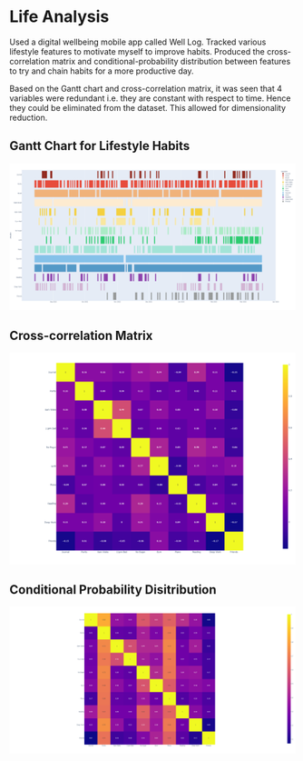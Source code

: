 # Life Analysis
Used a digital wellbeing mobile app called Well Log. Tracked various lifestyle features to motivate myself to improve habits. Produced the cross-correlation matrix and conditional-probability distribution between features to try and chain habits for a more productive day. 

Based on the Gantt chart and cross-correlation matrix, it was seen that 4 variables were redundant i.e. they are constant with respect to time. Hence they could be eliminated from the dataset. This allowed for dimensionality reduction.

## Gantt Chart for Lifestyle Habits
![screenshot](Images/Life%20Analysis.png)

## Cross-correlation Matrix
![screenshot](Images/CrossCorrelationMatrix.png)

## Conditional Probability Disitribution
![screenshot](Images/ConditionalProbabilityDistribution.png)


